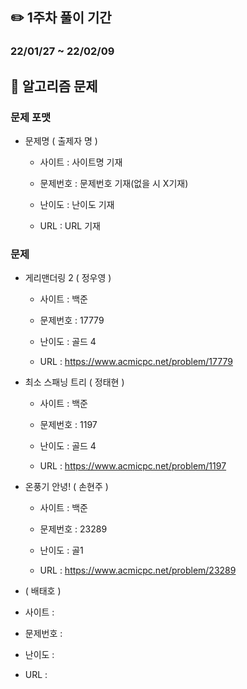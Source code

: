 ## ✏️ 1주차 풀이 기간

### 22/01/27 ~ 22/02/09

## 📒 알고리즘 문제

### 문제 포맷

- 문제명 ( 출제자 명 )

  - 사이트 : 사이트명 기재

  - 문제번호 : 문제번호 기재(없을 시 X기재)

  - 난이도 : 난이도 기재

  - URL : URL 기재

### 문제

- 게리맨더링 2 ( 정우영 )

  - 사이트 : 백준

  - 문제번호 : 17779

  - 난이도 : 골드 4

  - URL : https://www.acmicpc.net/problem/17779

- 최소 스패닝 트리 ( 정태현 )

  - 사이트 : 백준

  - 문제번호 : 1197

  - 난이도 : 골드 4

  - URL : https://www.acmicpc.net/problem/1197

- 온풍기 안녕! ( 손현주 )

  - 사이트 : 백준

  - 문제번호 : 23289

  - 난이도 : 골1

  - URL : https://www.acmicpc.net/problem/23289

- ( 배태호 )

- 사이트 :
- 문제번호 :
- 난이도 :
- URL :
